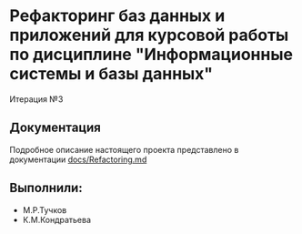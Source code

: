 # Рефакторинг баз данных и приложений для курсовой работы по дисциплине "Информационные системы и базы данных"

Итерация №3

## Документация

Подробное описание настоящего проекта представлено в документации [docs/Refactoring.md](docs/Refactoring.md)

## Выполнили:

- М.Р.Тучков
- К.М.Кондратьева

